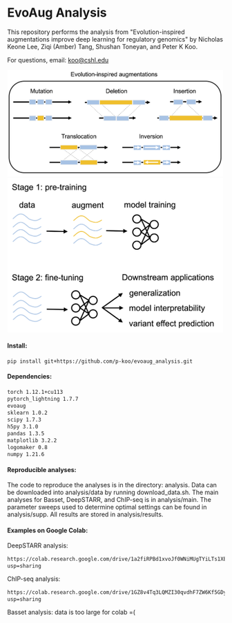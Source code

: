 # EvoAug Analysis

This repository performs the analysis from "Evolution-inspired augmentations improve deep learning for regulatory genomics" by Nicholas Keone Lee, Ziqi (Amber) Tang, Shushan Toneyan, and Peter K Koo. 

For questions, email: koo@cshl.edu

<img src="fig/augmentations.png" alt="fig" width="500"/>

<img src="fig/overview.png" alt="overview" width="500"/>



#### Install:
```
pip install git+https://github.com/p-koo/evoaug_analysis.git
```

#### Dependencies:

```
torch 1.12.1+cu113
pytorch_lightning 1.7.7
evoaug
sklearn 1.0.2
scipy 1.7.3
h5py 3.1.0
pandas 1.3.5
matplotlib 3.2.2
logomaker 0.8
numpy 1.21.6
```


#### Reproducible analyses:

The code to reproduce the analyses is in the directory: analysis. Data can be downloaded into analysis/data by running download_data.sh. The main analyses for Basset, DeepSTARR, and ChIP-seq is in analysis/main. The parameter sweeps used to determine optimal settings can be found in analysis/supp. All results are stored in analysis/results. 

#### Examples on Google Colab:

DeepSTARR analysis:
```
https://colab.research.google.com/drive/1a2fiRPBd1xvoJf0WNiMUgTYiLTs1XETf?usp=sharing
```

ChIP-seq analysis:
```
https://colab.research.google.com/drive/1GZ8v4Tq3LQMZI30qvdhF7ZW6Kf5GDyKX?usp=sharing
```

Basset analysis: data is too large for colab =(








